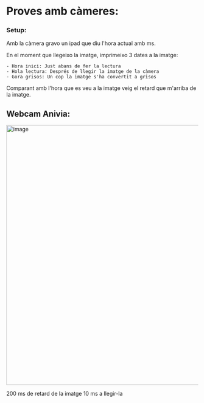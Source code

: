 # Proves amb càmeres:

### Setup: 
  Amb la càmera gravo un ipad que diu l'hora actual amb ms. 
  
  En el moment que llegeixo la imatge, imprimeixo 3 dates a la imatge:
  
    - Hora inici: Just abans de fer la lectura
    - Hola lectura: Després de llegir la imatge de la càmera
    - Gora grisos: Un cop la imatge s'ha convertit a grisos
    
  Comparant amb l'hora que es veu a la imatge veig el retard que m'arriba de la imatge.

## Webcam Anivia:
<img width="684" alt="image" src="https://github.com/user-attachments/assets/744c3319-1644-4fac-bf17-e5cfceabf983">

200 ms de retard de la imatge
10 ms a llegir-la

